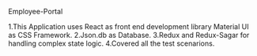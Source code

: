 Employee-Portal

1.This Application uses React as front end development library Material UI as CSS Framework.
2.Json.db as Database.
3.Redux and Redux-Sagar for handling complex state logic.
4.Covered all the test scenarions.
